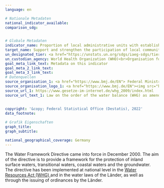 ```yaml
---
language: en    

# Nationale Metadaten    
national_indicator_available:     
comparison_sdg:     
    

# Globale Metadaten    
indicator_name: Proportion of local administrative units with established and operational policies and procedures for participation of local communities in water and sanitation management    
target_name: Support and strengthen the participation of local communities in improving water and sanitation management    
un_designated_tier: <a href="https://unstats.un.org/sdgs/iaeg-sdgs/tier-classification/" title="Click here for more information on the UN tier classification."  target="_blank">Tier I</a>    
un_custodian_agency: World Health Organization (WHO)<br>Organisation for Economic Co-operation and Development (OECD)    
goal_meta_link_text: Metadata on this indicator    
goal_meta_2_link_text:     
goal_meta_3_link_text:         
# Datenquellen
source_organisation_1: <a href="https://www.bmj.de/EN"> Federal Ministry of Justice and the Federal Office of Justice </a>
source_organisation_logo_1: <a href="https://www.bmj.de/EN"><img src="https://g205sdgs.github.io/sdg-indicators/public/OrgImgEn/bmj.png" alt="Logo bmj" style="height:60px; width:148px"/></a>
source_url_1: https://www.gesetze-im-internet.de/whg_2009/index.html
source_url_text_1: Law on the order of the water balance (WHG) as amended (only available in German)
    
    
copyright: '&copy; Federal Statistical Office (Destatis), 2022'    
data_footnote:     

# Grafik Eigenschaften    
graph_title: 
graph_subtitle:     

national_geographical_coverage: Germany    
---
```



The Water Framework Directive came into force in December 2000. The aim of the directive is to provide a framework for the protection of inland surface waters, transitional waters, coastal waters and the groundwater. The directive has been implemented at national level in the <a href="https://www.gesetze-im-internet.de/whg_2009/index.html" >Water Resources Act (WHG) </a> and in the water laws of the Länder, as well as through the issuing of ordinances by the Länder.